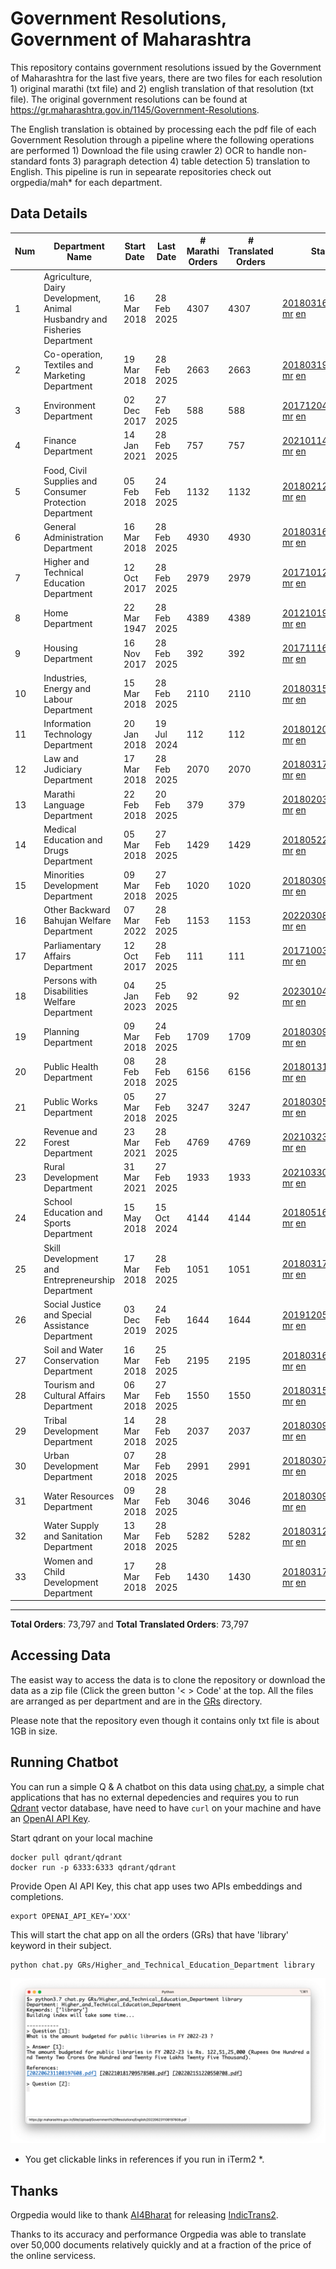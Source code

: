 # Government Resolutions, Government of Maharashtra

This repository contains government resolutions issued by the Government of Maharashtra for the last five years, there are two files for each resolution 1) original marathi (txt file) and 2) english translation of that resolution (txt file). The original government resolutions can be found at https://gr.maharashtra.gov.in/1145/Government-Resolutions.

The English translation is obtained by processing each the pdf file of each Government Resolution through a pipeline where the following operations are performed 1) Download the file using crawler 2) OCR to handle non-standard fonts 3) paragraph detection 4) table  detection 5) translation to English. This pipeline is run in sepearate repositories check out orgpedia/mah* for each department.


## Data Details

| Num | Department Name | Start Date | Last Date | # Marathi Orders | # Translated Orders | Starting Order | Last Order |
| --- | --------------- | ---------- | --------- | ---------------- | ------------------- | -------------- | ---------- |
| 1 | Agriculture, Dairy Development, Animal Husbandry and Fisheries Department | 16 Mar 2018 | 28 Feb 2025 | 4307 | 4307 | [201803161624182101.pdf](https://gr.maharashtra.gov.in/Site/Upload/Government%20Resolutions/English/201803161624182101.pdf) [mr](GRs/Agriculture,_Dairy_Development,_Animal_Husbandry_and_Fisheries_Department/201803161624182101.pdf.mr.txt) [en](GRs/Agriculture,_Dairy_Development,_Animal_Husbandry_and_Fisheries_Department/201803161624182101.pdf.en.txt) | [202502281752043701.pdf](https://gr.maharashtra.gov.in/Site/Upload/Government%20Resolutions/English/202502281752043701.pdf) [mr](GRs/Agriculture,_Dairy_Development,_Animal_Husbandry_and_Fisheries_Department/202502281752043701.pdf.mr.txt) [en](GRs/Agriculture,_Dairy_Development,_Animal_Husbandry_and_Fisheries_Department/202502281752043701.pdf.en.txt) |
| 2 | Co-operation, Textiles and Marketing Department | 19 Mar 2018 | 28 Feb 2025 | 2663 | 2663 | [201803191257576702.pdf](https://gr.maharashtra.gov.in/Site/Upload/Government%20Resolutions/English/201803191257576702.pdf) [mr](GRs/Co-operation,_Textiles_and_Marketing_Department/201803191257576702.pdf.mr.txt) [en](GRs/Co-operation,_Textiles_and_Marketing_Department/201803191257576702.pdf.en.txt) | [202502281158121802.pdf](https://gr.maharashtra.gov.in/Site/Upload/Government%20Resolutions/English/202502281158121802.pdf) [mr](GRs/Co-operation,_Textiles_and_Marketing_Department/202502281158121802.pdf.mr.txt) [en](GRs/Co-operation,_Textiles_and_Marketing_Department/202502281158121802.pdf.en.txt) |
| 3 | Environment Department | 02 Dec 2017 | 27 Feb 2025 | 588 | 588 | [201712041147216904.pdf](https://gr.maharashtra.gov.in/Site/Upload/Government%20Resolutions/English/201712041147216904.pdf) [mr](GRs/Environment_Department/201712041147216904.pdf.mr.txt) [en](GRs/Environment_Department/201712041147216904.pdf.en.txt) | [202502271450587604.pdf](https://gr.maharashtra.gov.in/Site/Upload/Government%20Resolutions/English/202502271450587604.pdf) [mr](GRs/Environment_Department/202502271450587604.pdf.mr.txt) [en](GRs/Environment_Department/202502271450587604.pdf.en.txt) |
| 4 | Finance Department | 14 Jan 2021 | 28 Feb 2025 | 757 | 757 | [202101141237329905.pdf](https://gr.maharashtra.gov.in/Site/Upload/Government%20Resolutions/English/202101141237329905.pdf) [mr](GRs/Finance_Department/202101141237329905.pdf.mr.txt) [en](GRs/Finance_Department/202101141237329905.pdf.en.txt) | [202502281456077305.pdf](https://gr.maharashtra.gov.in/Site/Upload/Government%20Resolutions/English/202502281456077305.pdf) [mr](GRs/Finance_Department/202502281456077305.pdf.mr.txt) [en](GRs/Finance_Department/202502281456077305.pdf.en.txt) |
| 5 | Food, Civil Supplies and Consumer Protection Department | 05 Feb 2018 | 24 Feb 2025 | 1132 | 1132 | [201802121244545806.pdf](https://gr.maharashtra.gov.in/Site/Upload/Government%20Resolutions/English/201802121244545806.pdf) [mr](GRs/Food,_Civil_Supplies_and_Consumer_Protection_Department/201802121244545806.pdf.mr.txt) [en](GRs/Food,_Civil_Supplies_and_Consumer_Protection_Department/201802121244545806.pdf.en.txt) | [202502241231551406.pdf](https://gr.maharashtra.gov.in/Site/Upload/Government%20Resolutions/English/202502241231551406.pdf) [mr](GRs/Food,_Civil_Supplies_and_Consumer_Protection_Department/202502241231551406.pdf.mr.txt) [en](GRs/Food,_Civil_Supplies_and_Consumer_Protection_Department/202502241231551406.pdf.en.txt) |
| 6 | General Administration Department | 16 Mar 2018 | 28 Feb 2025 | 4930 | 4930 | [201803161224022707.pdf](https://gr.maharashtra.gov.in/Site/Upload/Government%20Resolutions/English/201803161224022707.pdf) [mr](GRs/General_Administration_Department/201803161224022707.pdf.mr.txt) [en](GRs/General_Administration_Department/201803161224022707.pdf.en.txt) | [202502281759116507.pdf](https://gr.maharashtra.gov.in/Site/Upload/Government%20Resolutions/English/202502281759116507.pdf) [mr](GRs/General_Administration_Department/202502281759116507.pdf.mr.txt) [en](GRs/General_Administration_Department/202502281759116507.pdf.en.txt) |
| 7 | Higher and Technical Education Department | 12 Oct 2017 | 28 Feb 2025 | 2979 | 2979 | [201710121514029708.pdf](https://gr.maharashtra.gov.in/Site/Upload/Government%20Resolutions/English/201710121514029708.pdf) [mr](GRs/Higher_and_Technical_Education_Department/201710121514029708.pdf.mr.txt) [en](GRs/Higher_and_Technical_Education_Department/201710121514029708.pdf.en.txt) | [202502281326333808.pdf](https://gr.maharashtra.gov.in/Site/Upload/Government%20Resolutions/English/202502281326333808.pdf) [mr](GRs/Higher_and_Technical_Education_Department/202502281326333808.pdf.mr.txt) [en](GRs/Higher_and_Technical_Education_Department/202502281326333808.pdf.en.txt) |
| 8 | Home Department | 22 Mar 1947 | 28 Feb 2025 | 4389 | 4389 | [201210191648552129.pdf](https://gr.maharashtra.gov.in/Site/Upload/Government%20Resolutions/English/201210191648552129.pdf) [mr](GRs/Home_Department/201210191648552129.pdf.mr.txt) [en](GRs/Home_Department/201210191648552129.pdf.en.txt) | [202502282000409929.pdf](https://gr.maharashtra.gov.in/Site/Upload/Government%20Resolutions/English/202502282000409929.pdf) [mr](GRs/Home_Department/202502282000409929.pdf.mr.txt) [en](GRs/Home_Department/202502282000409929.pdf.en.txt) |
| 9 | Housing Department | 16 Nov 2017 | 28 Feb 2025 | 392 | 392 | [201711161447076609.pdf](https://gr.maharashtra.gov.in/Site/Upload/Government%20Resolutions/English/201711161447076609.pdf) [mr](GRs/Housing_Department/201711161447076609.pdf.mr.txt) [en](GRs/Housing_Department/201711161447076609.pdf.en.txt) | [202502281321184309.pdf](https://gr.maharashtra.gov.in/Site/Upload/Government%20Resolutions/English/202502281321184309.pdf) [mr](GRs/Housing_Department/202502281321184309.pdf.mr.txt) [en](GRs/Housing_Department/202502281321184309.pdf.en.txt) |
| 10 | Industries, Energy and Labour Department | 15 Mar 2018 | 28 Feb 2025 | 2110 | 2110 | [201803151204055010.pdf](https://gr.maharashtra.gov.in/Site/Upload/Government%20Resolutions/English/201803151204055010.pdf) [mr](GRs/Industries,_Energy_and_Labour_Department/201803151204055010.pdf.mr.txt) [en](GRs/Industries,_Energy_and_Labour_Department/201803151204055010.pdf.en.txt) | [202502281533238610.pdf](https://gr.maharashtra.gov.in/Site/Upload/Government%20Resolutions/English/202502281533238610.pdf) [mr](GRs/Industries,_Energy_and_Labour_Department/202502281533238610.pdf.mr.txt) [en](GRs/Industries,_Energy_and_Labour_Department/202502281533238610.pdf.en.txt) |
| 11 | Information Technology Department | 20 Jan 2018 | 19 Jul 2024 | 112 | 112 | [201801201843024511.pdf](https://gr.maharashtra.gov.in/Site/Upload/Government%20Resolutions/English/201801201843024511.pdf) [mr](GRs/Information_Technology_Department/201801201843024511.pdf.mr.txt) [en](GRs/Information_Technology_Department/201801201843024511.pdf.en.txt) | [202407191742379111.pdf](https://gr.maharashtra.gov.in/Site/Upload/Government%20Resolutions/English/202407191742379111.pdf) [mr](GRs/Information_Technology_Department/202407191742379111.pdf.mr.txt) [en](GRs/Information_Technology_Department/202407191742379111.pdf.en.txt) |
| 12 | Law and Judiciary Department | 17 Mar 2018 | 28 Feb 2025 | 2070 | 2070 | [201803171129290212.pdf](https://gr.maharashtra.gov.in/Site/Upload/Government%20Resolutions/English/201803171129290212.pdf) [mr](GRs/Law_and_Judiciary_Department/201803171129290212.pdf.mr.txt) [en](GRs/Law_and_Judiciary_Department/201803171129290212.pdf.en.txt) | [202502281727509912.pdf](https://gr.maharashtra.gov.in/Site/Upload/Government%20Resolutions/English/202502281727509912.pdf) [mr](GRs/Law_and_Judiciary_Department/202502281727509912.pdf.mr.txt) [en](GRs/Law_and_Judiciary_Department/202502281727509912.pdf.en.txt) |
| 13 | Marathi Language Department | 22 Feb 2018 | 20 Feb 2025 | 379 | 379 | [201802031549154233.pdf](https://gr.maharashtra.gov.in/Site/Upload/Government%20Resolutions/English/201802031549154233.pdf) [mr](GRs/Marathi_Language_Department/201802031549154233.pdf.mr.txt) [en](GRs/Marathi_Language_Department/201802031549154233.pdf.en.txt) | [202502201314105633.pdf](https://gr.maharashtra.gov.in/Site/Upload/Government%20Resolutions/English/202502201314105633.pdf) [mr](GRs/Marathi_Language_Department/202502201314105633.pdf.mr.txt) [en](GRs/Marathi_Language_Department/202502201314105633.pdf.en.txt) |
| 14 | Medical Education and Drugs Department | 05 Mar 2018 | 27 Feb 2025 | 1429 | 1429 | [201805221424292513.pdf](https://gr.maharashtra.gov.in/Site/Upload/Government%20Resolutions/English/201805221424292513.pdf) [mr](GRs/Medical_Education_and_Drugs_Department/201805221424292513.pdf.mr.txt) [en](GRs/Medical_Education_and_Drugs_Department/201805221424292513.pdf.en.txt) | [202502271445353413.pdf](https://gr.maharashtra.gov.in/Site/Upload/Government%20Resolutions/English/202502271445353413.pdf) [mr](GRs/Medical_Education_and_Drugs_Department/202502271445353413.pdf.mr.txt) [en](GRs/Medical_Education_and_Drugs_Department/202502271445353413.pdf.en.txt) |
| 15 | Minorities Development Department | 09 Mar 2018 | 27 Feb 2025 | 1020 | 1020 | [201803091218355314.pdf](https://gr.maharashtra.gov.in/Site/Upload/Government%20Resolutions/English/201803091218355314.pdf) [mr](GRs/Minorities_Development_Department/201803091218355314.pdf.mr.txt) [en](GRs/Minorities_Development_Department/201803091218355314.pdf.en.txt) | [202502271802534014.pdf](https://gr.maharashtra.gov.in/Site/Upload/Government%20Resolutions/English/202502271802534014.pdf) [mr](GRs/Minorities_Development_Department/202502271802534014.pdf.mr.txt) [en](GRs/Minorities_Development_Department/202502271802534014.pdf.en.txt) |
| 16 | Other Backward Bahujan Welfare Department | 07 Mar 2022 | 28 Feb 2025 | 1153 | 1153 | [202203081752439334.pdf](https://gr.maharashtra.gov.in/Site/Upload/Government%20Resolutions/English/202203081752439334.pdf) [mr](GRs/Other_Backward_Bahujan_Welfare_Department/202203081752439334.pdf.mr.txt) [en](GRs/Other_Backward_Bahujan_Welfare_Department/202203081752439334.pdf.en.txt) | [202502281747218534.pdf](https://gr.maharashtra.gov.in/Site/Upload/Government%20Resolutions/English/202502281747218534.pdf) [mr](GRs/Other_Backward_Bahujan_Welfare_Department/202502281747218534.pdf.mr.txt) [en](GRs/Other_Backward_Bahujan_Welfare_Department/202502281747218534.pdf.en.txt) |
| 17 | Parliamentary Affairs Department | 12 Oct 2017 | 28 Feb 2025 | 111 | 111 | [201710031642378615.pdf](https://gr.maharashtra.gov.in/Site/Upload/Government%20Resolutions/English/201710031642378615.pdf) [mr](GRs/Parliamentary_Affairs_Department/201710031642378615.pdf.mr.txt) [en](GRs/Parliamentary_Affairs_Department/201710031642378615.pdf.en.txt) | [202502281846183415.pdf](https://gr.maharashtra.gov.in/Site/Upload/Government%20Resolutions/English/202502281846183415.pdf) [mr](GRs/Parliamentary_Affairs_Department/202502281846183415.pdf.mr.txt) [en](GRs/Parliamentary_Affairs_Department/202502281846183415.pdf.en.txt) |
| 18 | Persons with Disabilities Welfare Department | 04 Jan 2023 | 25 Feb 2025 | 92 | 92 | [202301041906309635.pdf](https://gr.maharashtra.gov.in/Site/Upload/Government%20Resolutions/English/202301041906309635.pdf) [mr](GRs/Persons_with_Disabilities_Welfare_Department/202301041906309635.pdf.mr.txt) [en](GRs/Persons_with_Disabilities_Welfare_Department/202301041906309635.pdf.en.txt) | [202502251313265435.pdf](https://gr.maharashtra.gov.in/Site/Upload/Government%20Resolutions/English/202502251313265435.pdf) [mr](GRs/Persons_with_Disabilities_Welfare_Department/202502251313265435.pdf.mr.txt) [en](GRs/Persons_with_Disabilities_Welfare_Department/202502251313265435.pdf.en.txt) |
| 19 | Planning Department | 09 Mar 2018 | 24 Feb 2025 | 1709 | 1709 | [201803091441032716.pdf](https://gr.maharashtra.gov.in/Site/Upload/Government%20Resolutions/English/201803091441032716.pdf) [mr](GRs/Planning_Department/201803091441032716.pdf.mr.txt) [en](GRs/Planning_Department/201803091441032716.pdf.en.txt) | [202502241302228916.pdf](https://gr.maharashtra.gov.in/Site/Upload/Government%20Resolutions/English/202502241302228916.pdf) [mr](GRs/Planning_Department/202502241302228916.pdf.mr.txt) [en](GRs/Planning_Department/202502241302228916.pdf.en.txt) |
| 20 | Public Health Department | 08 Feb 2018 | 28 Feb 2025 | 6156 | 6156 | [201801311722275417.pdf](https://gr.maharashtra.gov.in/Site/Upload/Government%20Resolutions/English/201801311722275417.pdf) [mr](GRs/Public_Health_Department/201801311722275417.pdf.mr.txt) [en](GRs/Public_Health_Department/201801311722275417.pdf.en.txt) | [202502281755334117.pdf](https://gr.maharashtra.gov.in/Site/Upload/Government%20Resolutions/English/202502281755334117.pdf) [mr](GRs/Public_Health_Department/202502281755334117.pdf.mr.txt) [en](GRs/Public_Health_Department/202502281755334117.pdf.en.txt) |
| 21 | Public Works Department | 05 Mar 2018 | 27 Feb 2025 | 3247 | 3247 | [201803051515468118.pdf](https://gr.maharashtra.gov.in/Site/Upload/Government%20Resolutions/English/201803051515468118.pdf) [mr](GRs/Public_Works_Department/201803051515468118.pdf.mr.txt) [en](GRs/Public_Works_Department/201803051515468118.pdf.en.txt) | [202502271623172118.pdf](https://gr.maharashtra.gov.in/Site/Upload/Government%20Resolutions/English/202502271623172118.pdf) [mr](GRs/Public_Works_Department/202502271623172118.pdf.mr.txt) [en](GRs/Public_Works_Department/202502271623172118.pdf.en.txt) |
| 22 | Revenue and Forest Department | 23 Mar 2021 | 28 Feb 2025 | 4769 | 4769 | [202103231328393119.pdf](https://gr.maharashtra.gov.in/Site/Upload/Government%20Resolutions/English/202103231328393119.pdf) [mr](GRs/Revenue_and_Forest_Department/202103231328393119.pdf.mr.txt) [en](GRs/Revenue_and_Forest_Department/202103231328393119.pdf.en.txt) | [202502281823448719.pdf](https://gr.maharashtra.gov.in/Site/Upload/Government%20Resolutions/English/202502281823448719.pdf) [mr](GRs/Revenue_and_Forest_Department/202502281823448719.pdf.mr.txt) [en](GRs/Revenue_and_Forest_Department/202502281823448719.pdf.en.txt) |
| 23 | Rural Development Department | 31 Mar 2021 | 27 Feb 2025 | 1933 | 1933 | [202103301021181120.pdf](https://gr.maharashtra.gov.in/Site/Upload/Government%20Resolutions/English/202103301021181120.pdf) [mr](GRs/Rural_Development_Department/202103301021181120.pdf.mr.txt) [en](GRs/Rural_Development_Department/202103301021181120.pdf.en.txt) | [202502271411436220.pdf](https://gr.maharashtra.gov.in/Site/Upload/Government%20Resolutions/English/202502271411436220.pdf) [mr](GRs/Rural_Development_Department/202502271411436220.pdf.mr.txt) [en](GRs/Rural_Development_Department/202502271411436220.pdf.en.txt) |
| 24 | School Education and Sports Department | 15 May 2018 | 15 Oct 2024 | 4144 | 4144 | [201805161114241221.pdf](https://gr.maharashtra.gov.in/Site/Upload/Government%20Resolutions/English/201805161114241221.pdf) [mr](GRs/School_Education_and_Sports_Department/201805161114241221.pdf.mr.txt) [en](GRs/School_Education_and_Sports_Department/201805161114241221.pdf.en.txt) | [202410152127537021.pdf](https://gr.maharashtra.gov.in/Site/Upload/Government%20Resolutions/English/202410152127537021.pdf) [mr](GRs/School_Education_and_Sports_Department/202410152127537021.pdf.mr.txt) [en](GRs/School_Education_and_Sports_Department/202410152127537021.pdf.en.txt) |
| 25 | Skill Development and Entrepreneurship Department | 17 Mar 2018 | 28 Feb 2025 | 1051 | 1051 | [201803171322099003.pdf](https://gr.maharashtra.gov.in/Site/Upload/Government%20Resolutions/English/201803171322099003.pdf) [mr](GRs/Skill_Development_and_Entrepreneurship_Department/201803171322099003.pdf.mr.txt) [en](GRs/Skill_Development_and_Entrepreneurship_Department/201803171322099003.pdf.en.txt) | [202502281520268803.pdf](https://gr.maharashtra.gov.in/Site/Upload/Government%20Resolutions/English/202502281520268803.pdf) [mr](GRs/Skill_Development_and_Entrepreneurship_Department/202502281520268803.pdf.mr.txt) [en](GRs/Skill_Development_and_Entrepreneurship_Department/202502281520268803.pdf.en.txt) |
| 26 | Social Justice and Special Assistance Department | 03 Dec 2019 | 24 Feb 2025 | 1644 | 1644 | [201912051107011622.pdf](https://gr.maharashtra.gov.in/Site/Upload/Government%20Resolutions/English/201912051107011622.pdf) [mr](GRs/Social_Justice_and_Special_Assistance_Department/201912051107011622.pdf.mr.txt) [en](GRs/Social_Justice_and_Special_Assistance_Department/201912051107011622.pdf.en.txt) | [202502241321369322.pdf](https://gr.maharashtra.gov.in/Site/Upload/Government%20Resolutions/English/202502241321369322.pdf) [mr](GRs/Social_Justice_and_Special_Assistance_Department/202502241321369322.pdf.mr.txt) [en](GRs/Social_Justice_and_Special_Assistance_Department/202502241321369322.pdf.en.txt) |
| 27 | Soil and Water Conservation Department | 16 Mar 2018 | 25 Feb 2025 | 2195 | 2195 | [201803161247582426.pdf](https://gr.maharashtra.gov.in/Site/Upload/Government%20Resolutions/English/201803161247582426.pdf) [mr](GRs/Soil_and_Water_Conservation_Department/201803161247582426.pdf.mr.txt) [en](GRs/Soil_and_Water_Conservation_Department/201803161247582426.pdf.en.txt) | [202502251908113526.pdf](https://gr.maharashtra.gov.in/Site/Upload/Government%20Resolutions/English/202502251908113526.pdf) [mr](GRs/Soil_and_Water_Conservation_Department/202502251908113526.pdf.mr.txt) [en](GRs/Soil_and_Water_Conservation_Department/202502251908113526.pdf.en.txt) |
| 28 | Tourism and Cultural Affairs Department | 06 Mar 2018 | 27 Feb 2025 | 1550 | 1550 | [201803151055091823.pdf](https://gr.maharashtra.gov.in/Site/Upload/Government%20Resolutions/English/201803151055091823.pdf) [mr](GRs/Tourism_and_Cultural_Affairs_Department/201803151055091823.pdf.mr.txt) [en](GRs/Tourism_and_Cultural_Affairs_Department/201803151055091823.pdf.en.txt) | [202502271246444723.pdf](https://gr.maharashtra.gov.in/Site/Upload/Government%20Resolutions/English/202502271246444723.pdf) [mr](GRs/Tourism_and_Cultural_Affairs_Department/202502271246444723.pdf.mr.txt) [en](GRs/Tourism_and_Cultural_Affairs_Department/202502271246444723.pdf.en.txt) |
| 29 | Tribal Development Department | 14 Mar 2018 | 28 Feb 2025 | 2037 | 2037 | [201803091105184924.pdf](https://gr.maharashtra.gov.in/Site/Upload/Government%20Resolutions/English/201803091105184924.pdf) [mr](GRs/Tribal_Development_Department/201803091105184924.pdf.mr.txt) [en](GRs/Tribal_Development_Department/201803091105184924.pdf.en.txt) | [202502281659127024.pdf](https://gr.maharashtra.gov.in/Site/Upload/Government%20Resolutions/English/202502281659127024.pdf) [mr](GRs/Tribal_Development_Department/202502281659127024.pdf.mr.txt) [en](GRs/Tribal_Development_Department/202502281659127024.pdf.en.txt) |
| 30 | Urban Development Department | 07 Mar 2018 | 28 Feb 2025 | 2991 | 2991 | [201803071203178325.pdf](https://gr.maharashtra.gov.in/Site/Upload/Government%20Resolutions/English/201803071203178325.pdf) [mr](GRs/Urban_Development_Department/201803071203178325.pdf.mr.txt) [en](GRs/Urban_Development_Department/201803071203178325.pdf.en.txt) | [202502281623037725.pdf](https://gr.maharashtra.gov.in/Site/Upload/Government%20Resolutions/English/202502281623037725.pdf) [mr](GRs/Urban_Development_Department/202502281623037725.pdf.mr.txt) [en](GRs/Urban_Development_Department/202502281623037725.pdf.en.txt) |
| 31 | Water Resources Department | 09 Mar 2018 | 28 Feb 2025 | 3046 | 3046 | [201803091034435527.pdf](https://gr.maharashtra.gov.in/Site/Upload/Government%20Resolutions/English/201803091034435527.pdf) [mr](GRs/Water_Resources_Department/201803091034435527.pdf.mr.txt) [en](GRs/Water_Resources_Department/201803091034435527.pdf.en.txt) | [202502281741140427.pdf](https://gr.maharashtra.gov.in/Site/Upload/Government%20Resolutions/English/202502281741140427.pdf) [mr](GRs/Water_Resources_Department/202502281741140427.pdf.mr.txt) [en](GRs/Water_Resources_Department/202502281741140427.pdf.en.txt) |
| 32 | Water Supply and Sanitation Department | 13 Mar 2018 | 28 Feb 2025 | 5282 | 5282 | [201803121414108428.pdf](https://gr.maharashtra.gov.in/Site/Upload/Government%20Resolutions/English/201803121414108428.pdf) [mr](GRs/Water_Supply_and_Sanitation_Department/201803121414108428.pdf.mr.txt) [en](GRs/Water_Supply_and_Sanitation_Department/201803121414108428.pdf.en.txt) | [202502281553558228.pdf](https://gr.maharashtra.gov.in/Site/Upload/Government%20Resolutions/English/202502281553558228.pdf) [mr](GRs/Water_Supply_and_Sanitation_Department/202502281553558228.pdf.mr.txt) [en](GRs/Water_Supply_and_Sanitation_Department/202502281553558228.pdf.en.txt) |
| 33 | Women and Child Development Department | 17 Mar 2018 | 28 Feb 2025 | 1430 | 1430 | [201803171539444330.pdf](https://gr.maharashtra.gov.in/Site/Upload/Government%20Resolutions/English/201803171539444330.pdf) [mr](GRs/Women_and_Child_Development_Department/201803171539444330.pdf.mr.txt) [en](GRs/Women_and_Child_Development_Department/201803171539444330.pdf.en.txt) | [202502281914020730.pdf](https://gr.maharashtra.gov.in/Site/Upload/Government%20Resolutions/English/202502281914020730.pdf) [mr](GRs/Women_and_Child_Development_Department/202502281914020730.pdf.mr.txt) [en](GRs/Women_and_Child_Development_Department/202502281914020730.pdf.en.txt) |
----------------------------------------------------------------------------------------------------

**Total Orders**: 73,797 and **Total Translated Orders**: 73,797
## Accessing Data

The easist way to access the data is to clone the repository or download the data as a zip file (Click the green button '< > Code' at the top. All the files are arranged as per department and are in the [GRs](GRs) directory.

Please note that the repository even though it contains only txt file is about 1GB in size.

## Running Chatbot

You can run a simple Q & A chatbot on this data using [chat.py](chat.py), a simple chat applications that has no external depedencies and requires you to run [Qdrant](https://qdrant.tech/) vector database, have need to have `curl` on your machine and have an [OpenAI API Key](https://help.openai.com/en/articles/4936850-where-do-i-find-my-secret-api-key).

Start qdrant on your local machine
```shell
docker pull qdrant/qdrant
docker run -p 6333:6333 qdrant/qdrant
```

Provide Open AI API Key, this chat app uses two APIs embeddings and completions.
```shell
export OPENAI_API_KEY='XXX'
```

This will start the chat app on all the orders (GRs) that have 'library' keyword in their subject.

```shell
python chat.py GRs/Higher_and_Technical_Education_Department library
```

![screenshot of running chat.py](screenshot.png)

* You get clickable links in references if you run in iTerm2 *.

## Thanks

Orgpedia would like to thank [AI4Bharat](https://ai4bharat.iitm.ac.in/) for releasing [IndicTrans2](https://github.com/AI4Bharat/IndicTrans2).

Thanks to its accuracy and performance Orgpedia was able to translate over 50,000 documents relatively quickly and at a fraction of the price of the online servicess.

